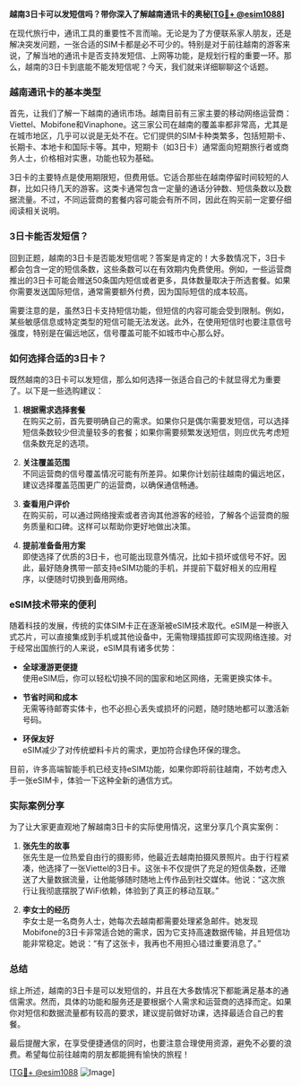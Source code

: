 **越南3日卡可以发短信吗？带你深入了解越南通讯卡的奥秘[[TG💪+ @esim1088](https://t.me/s/esim1088)]**

在现代旅行中，通讯工具的重要性不言而喻。无论是为了方便联系家人朋友，还是解决突发问题，一张合适的SIM卡都是必不可少的。特别是对于前往越南的游客来说，了解当地的通讯卡是否支持发短信、上网等功能，是规划行程的重要一环。那么，越南的3日卡到底能不能发短信呢？今天，我们就来详细聊聊这个话题。

### 越南通讯卡的基本类型

首先，让我们了解一下越南的通讯市场。越南目前有三家主要的移动网络运营商：Viettel、Mobifone和Vinaphone。这三家公司在越南的覆盖率都非常高，尤其是在城市地区，几乎可以说是无处不在。它们提供的SIM卡种类繁多，包括短期卡、长期卡、本地卡和国际卡等。其中，短期卡（如3日卡）通常面向短期旅行者或商务人士，价格相对实惠，功能也较为基础。

3日卡的主要特点是使用期限短，但费用低。它适合那些在越南停留时间较短的人群，比如只待几天的游客。这类卡通常包含一定量的通话分钟数、短信条数以及数据流量。不过，不同运营商的套餐内容可能会有所不同，因此在购买前一定要仔细阅读相关说明。

### 3日卡能否发短信？

回到正题，越南的3日卡是否能发短信呢？答案是肯定的！大多数情况下，3日卡都会包含一定的短信条数，这些条数可以在有效期内免费使用。例如，一些运营商推出的3日卡可能会赠送50条国内短信或者更多，具体数量取决于所选套餐。如果你需要发送国际短信，通常需要额外付费，因为国际短信的成本较高。

需要注意的是，虽然3日卡支持短信功能，但短信的内容可能会受到限制。例如，某些敏感信息或特定类型的短信可能无法发送。此外，在使用短信时也要注意信号强度，特别是在偏远地区，信号覆盖可能不如城市中心那么好。

### 如何选择合适的3日卡？

既然越南的3日卡可以发短信，那么如何选择一张适合自己的卡就显得尤为重要了。以下是一些选购建议：

1. **根据需求选择套餐**  
   在购买之前，首先要明确自己的需求。如果你只是偶尔需要发短信，可以选择短信条数较少但流量较多的套餐；如果你需要频繁发送短信，则应优先考虑短信条数充足的选项。

2. **关注覆盖范围**  
   不同运营商的信号覆盖情况可能有所差异。如果你计划前往越南的偏远地区，建议选择覆盖范围更广的运营商，以确保通信畅通。

3. **查看用户评价**  
   在购买前，可以通过网络搜索或者咨询其他游客的经验，了解各个运营商的服务质量和口碑。这样可以帮助你更好地做出决策。

4. **提前准备备用方案**  
   即使选择了优质的3日卡，也可能出现意外情况，比如卡损坏或信号不好。因此，最好随身携带一部支持eSIM功能的手机，并提前下载好相关的应用程序，以便随时切换到备用网络。

### eSIM技术带来的便利

随着科技的发展，传统的实体SIM卡正在逐渐被eSIM技术取代。eSIM是一种嵌入式芯片，可以直接集成到手机或其他设备中，无需物理插拔即可实现网络连接。对于经常出国旅行的人来说，eSIM具有诸多优势：

- **全球漫游更便捷**  
  使用eSIM后，你可以轻松切换不同的国家和地区网络，无需更换实体卡。
  
- **节省时间和成本**  
  无需等待邮寄实体卡，也不必担心丢失或损坏的问题，随时随地都可以激活新号码。

- **环保友好**  
  eSIM减少了对传统塑料卡片的需求，更加符合绿色环保的理念。

目前，许多高端智能手机已经支持eSIM功能，如果你即将前往越南，不妨考虑入手一张eSIM卡，体验一下这种全新的通信方式。

### 实际案例分享

为了让大家更直观地了解越南3日卡的实际使用情况，这里分享几个真实案例：

1. **张先生的故事**  
   张先生是一位热爱自由行的摄影师，他最近去越南拍摄风景照片。由于行程紧凑，他选择了一张Viettel的3日卡。这张卡不仅提供了充足的短信条数，还赠送了大量数据流量，让他能够随时随地上传作品到社交媒体。他说：“这次旅行让我彻底摆脱了WiFi依赖，体验到了真正的移动互联。”

2. **李女士的经历**  
   李女士是一名商务人士，她每次去越南都需要处理紧急邮件。她发现Mobifone的3日卡非常适合她的需求，因为它支持高速数据传输，并且短信功能非常稳定。她说：“有了这张卡，我再也不用担心错过重要消息了。”

### 总结

综上所述，越南的3日卡是可以发短信的，并且在大多数情况下都能满足基本的通信需求。然而，具体的功能和服务还是要根据个人需求和运营商的选择而定。如果你对短信和数据流量都有较高的要求，建议提前做好功课，选择最适合自己的套餐。

最后提醒大家，在享受便捷通信的同时，也要注意合理使用资源，避免不必要的浪费。希望每位前往越南的朋友都能拥有愉快的旅程！

[[TG💪+ @esim1088](https://t.me/s/esim1088) ![Image](https://i.postimg.cc/4NQfJmqS/Snipaste-2025-05-13-00-14-12.png)]